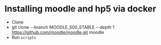 Installing moodle and hp5 via docker
====================================
- Clone
- git clone --branch MOODLE_500_STABLE --depth 1 https://github.com/moodle/moodle.git moodle
- Run `scripts`